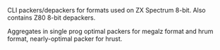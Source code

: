 CLI packers/depackers for formats used on ZX Spectrum 8-bit.
Also contains Z80 8-bit depackers.

Aggregates in single prog optimal packers for megalz format and hrum format, nearly-optimal packer for hrust.